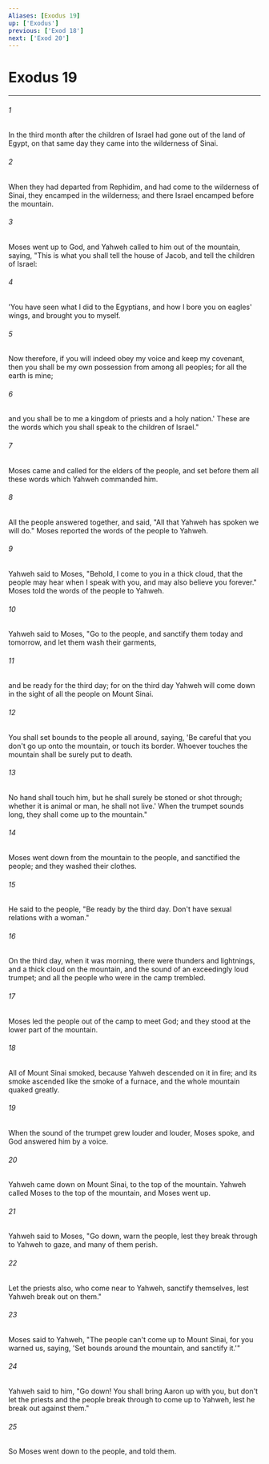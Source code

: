 ```yaml
---
Aliases: [Exodus 19]
up: ['Exodus']
previous: ['Exod 18']
next: ['Exod 20']
---
```

# Exodus 19
***





###### 1 

In the third month after the children of Israel had gone out of the land of Egypt, on that same day they came into the wilderness of Sinai. 



###### 2 

When they had departed from Rephidim, and had come to the wilderness of Sinai, they encamped in the wilderness; and there Israel encamped before the mountain. 



###### 3 

Moses went up to God, and Yahweh called to him out of the mountain, saying, "This is what you shall tell the house of Jacob, and tell the children of Israel: 



###### 4 

'You have seen what I did to the Egyptians, and how I bore you on eagles' wings, and brought you to myself. 



###### 5 

Now therefore, if you will indeed obey my voice and keep my covenant, then you shall be my own possession from among all peoples; for all the earth is mine; 



###### 6 

and you shall be to me a kingdom of priests and a holy nation.' These are the words which you shall speak to the children of Israel." 



###### 7 

Moses came and called for the elders of the people, and set before them all these words which Yahweh commanded him. 



###### 8 

All the people answered together, and said, "All that Yahweh has spoken we will do." Moses reported the words of the people to Yahweh. 



###### 9 

Yahweh said to Moses, "Behold, I come to you in a thick cloud, that the people may hear when I speak with you, and may also believe you forever." Moses told the words of the people to Yahweh. 



###### 10 

Yahweh said to Moses, "Go to the people, and sanctify them today and tomorrow, and let them wash their garments, 



###### 11 

and be ready for the third day; for on the third day Yahweh will come down in the sight of all the people on Mount Sinai. 



###### 12 

You shall set bounds to the people all around, saying, 'Be careful that you don't go up onto the mountain, or touch its border. Whoever touches the mountain shall be surely put to death. 



###### 13 

No hand shall touch him, but he shall surely be stoned or shot through; whether it is animal or man, he shall not live.' When the trumpet sounds long, they shall come up to the mountain." 



###### 14 

Moses went down from the mountain to the people, and sanctified the people; and they washed their clothes. 



###### 15 

He said to the people, "Be ready by the third day. Don't have sexual relations with a woman." 



###### 16 

On the third day, when it was morning, there were thunders and lightnings, and a thick cloud on the mountain, and the sound of an exceedingly loud trumpet; and all the people who were in the camp trembled. 



###### 17 

Moses led the people out of the camp to meet God; and they stood at the lower part of the mountain. 



###### 18 

All of Mount Sinai smoked, because Yahweh descended on it in fire; and its smoke ascended like the smoke of a furnace, and the whole mountain quaked greatly. 



###### 19 

When the sound of the trumpet grew louder and louder, Moses spoke, and God answered him by a voice. 



###### 20 

Yahweh came down on Mount Sinai, to the top of the mountain. Yahweh called Moses to the top of the mountain, and Moses went up. 



###### 21 

Yahweh said to Moses, "Go down, warn the people, lest they break through to Yahweh to gaze, and many of them perish. 



###### 22 

Let the priests also, who come near to Yahweh, sanctify themselves, lest Yahweh break out on them." 



###### 23 

Moses said to Yahweh, "The people can't come up to Mount Sinai, for you warned us, saying, 'Set bounds around the mountain, and sanctify it.'" 



###### 24 

Yahweh said to him, "Go down! You shall bring Aaron up with you, but don't let the priests and the people break through to come up to Yahweh, lest he break out against them." 



###### 25 

So Moses went down to the people, and told them.
